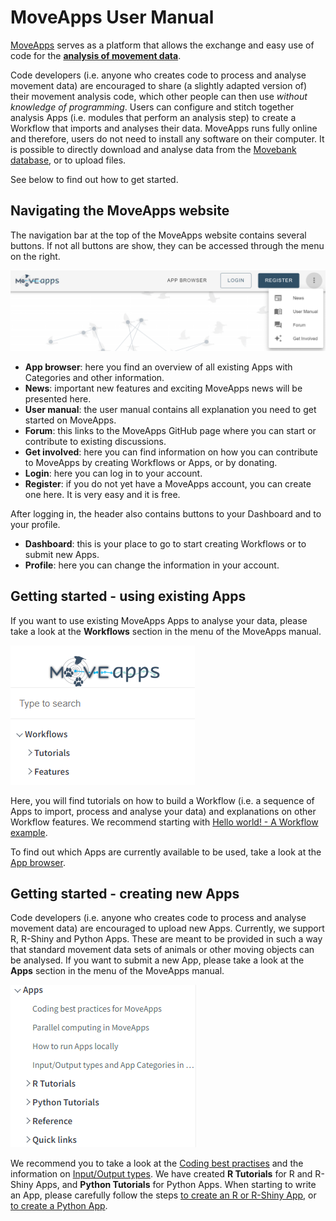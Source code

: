 # MoveApps User Manual

[MoveApps](https://www.moveapps.org/) serves as a platform that allows the exchange and easy use of code for the [**analysis of movement data**](https://www.moveapps.org/imprint#Scope).

Code developers (i.e. anyone who creates code to process and analyse movement data) are encouraged to share (a slightly adapted version of) their movement analysis code, which other people can then use *without knowledge of programming*. Users can configure and stitch together analysis Apps (i.e. modules that perform an analysis step) to create a Workflow that imports and analyses their data. MoveApps runs fully online and therefore, users do not need to install any software on their computer. It is possible to directly download and analyse data from the [Movebank database](http://www.movebank.org), or to upload files.

See below to find out how to get started.


## Navigating the MoveApps website

The navigation bar at the top of the MoveApps website contains several buttons. If not all buttons are show, they can be accessed through the menu on the right.

<kbd>![MoveApps navigation bar](files/MoveApps_navigationbar_2.png 'size:800x')</kbd>

- **App browser**: here you find an overview of all existing Apps with Categories and other information.
- **News**: important new features and exciting MoveApps news will be presented here.
- **User manual**: the user manual contains all explanation you need to get started on MoveApps.
- **Forum**: this links to the MoveApps GitHub page where you can start or contribute to existing discussions.
- **Get involved**: here you can find information on how you can contribute to MoveApps by creating Workflows or Apps, or by donating.
- **Login**: here you can log in to your account.
- **Register**: if you do not yet have a MoveApps account, you can create one here. It is very easy and it is free.

After logging in, the header also contains buttons to your Dashboard and to your profile.
- **Dashboard**: this is your place to go to start creating Workflows or to submit new Apps.
- **Profile**: here you can change the information in your account.


## Getting started - using existing Apps

If you want to use existing MoveApps Apps to analyse your data, please take a look at the **Workflows** section in the menu of the MoveApps manual.

<kbd>![MoveApps menu Workflows](files/Manual_Menu_Workflows.png 'size:800x')</kbd>

Here, you will find tutorials on how to build a Workflow (i.e. a sequence of Apps to import, process and analyse your data) and explanations on other Workflow features. We recommend starting with [Hello world! - A Workflow example](hello_world_workflow.md).

To find out which Apps are currently available to be used, take a look at the [App browser](https://www.moveapps.org/apps/browser).


## Getting started - creating new Apps
Code developers (i.e. anyone who creates code to process and analyse movement data) are encouraged to upload new Apps. Currently, we support R, R-Shiny and Python Apps. These are meant to be provided in such a way that standard movement data sets of animals or other moving objects can be analysed. If you want to submit a new App, please take a look at the **Apps** section in the menu of the MoveApps manual.

<kbd>![MoveApps menu Apps](files/Manual_Menu_Apps.png 'size:800x')</kbd>

We recommend you to take a look at the [Coding best practises](best_practices_coding.md) and the information on [Input/Output types](IO_types.md). We have created **R Tutorials** for R and R-Shiny Apps, and **Python Tutorials** for Python Apps. When starting to write an App, please carefully follow the steps [to create an R or R-Shiny App](create_app.md), or [to create a Python App](create_py_app.md).
